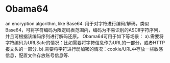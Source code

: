 # Obama64
an encryption algorithm, like Base64.
用于对字符进行编码/解码，类似Base64，可将字符编码为限定码表范围内，编码为不易识别的ASCII字符序列，并且可根据该编码序列进行解码还原。
Obama64可用于如下等场景：
a).需要将字符编码为URLSafe的情况：比如需要将字符信息作为URL的一部分，或者HTTP报文头的一部分.
b).需要将字符进行弱加密的情况：cookie/URL中存放一些敏感信息，配置文件存放账号信息等.
